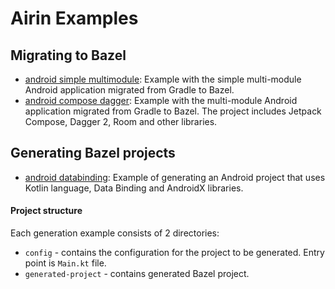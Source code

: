 # Airin Examples

## Migrating to Bazel

- [android simple multimodule](migration/android-simple-multimodule): Example with the simple multi-module Android
  application migrated from Gradle to Bazel.
- [android compose dagger](migration/android-compose-dagger): Example with the multi-module Android application migrated
  from Gradle to Bazel. The project includes Jetpack Compose, Dagger 2, Room and other libraries.

## Generating Bazel projects

- [android databinding](generation/android-databinding): Example of generating an Android project that uses Kotlin
  language, Data Binding and AndroidX libraries.

#### Project structure

Each generation example consists of 2 directories:

- `config` - contains the configuration for the project to be generated. Entry point is `Main.kt` file.
- `generated-project` - contains generated Bazel project.